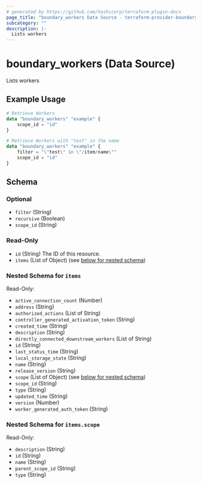 ```yaml
---
# generated by https://github.com/hashicorp/terraform-plugin-docs
page_title: "boundary_workers Data Source - terraform-provider-boundary"
subcategory: ""
description: |-
  Lists workers
---
```


# boundary_workers (Data Source)

Lists workers

## Example Usage

```terraform
# Retrieve Workers
data "boundary_workers" "example" {
	scope_id = "id"
}

# Retrieve Workers with "test" in the name
data "boundary_workers" "example" {
	filter = "\"test\" in \"/item/name\""
	scope_id = "id"
}
```

<!-- schema generated by tfplugindocs -->
## Schema

### Optional

- `filter` (String)
- `recursive` (Boolean)
- `scope_id` (String)

### Read-Only

- `id` (String) The ID of this resource.
- `items` (List of Object) (see [below for nested schema](#nestedatt--items))

<a id="nestedatt--items"></a>
### Nested Schema for `items`

Read-Only:

- `active_connection_count` (Number)
- `address` (String)
- `authorized_actions` (List of String)
- `controller_generated_activation_token` (String)
- `created_time` (String)
- `description` (String)
- `directly_connected_downstream_workers` (List of String)
- `id` (String)
- `last_status_time` (String)
- `local_storage_state` (String)
- `name` (String)
- `release_version` (String)
- `scope` (List of Object) (see [below for nested schema](#nestedobjatt--items--scope))
- `scope_id` (String)
- `type` (String)
- `updated_time` (String)
- `version` (Number)
- `worker_generated_auth_token` (String)

<a id="nestedobjatt--items--scope"></a>
### Nested Schema for `items.scope`

Read-Only:

- `description` (String)
- `id` (String)
- `name` (String)
- `parent_scope_id` (String)
- `type` (String)
